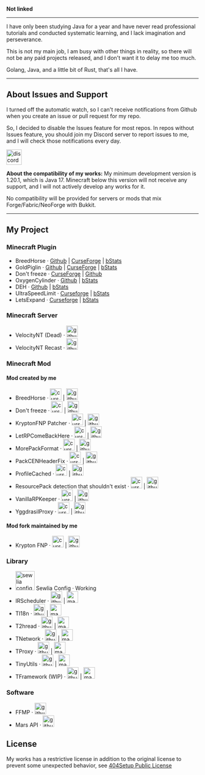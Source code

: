 **Not linked**

---

I have only been studying Java for a year and have never read professional tutorials and conducted systematic learning, and I lack imagination and perseverance.

This is not my main job, I am busy with other things in reality, so there will not be any paid projects released, and I don't want it to delay me too much.

Golang, Java, and a little bit of Rust, that's all I have.

---

## About Issues and Support

I turned off the automatic watch, so I can't receive notifications from Github when you create an issue or pull request for my repo. 

So, I decided to disable the Issues feature for most repos. In repos without Issues feature, you should join my Discord server to report issues to me, and I will check those notifications every day.

<a href="https://discord.gg/PxgFqNmR2h"><img alt="discord-plural" height="40" src="https://cdn.jsdelivr.net/npm/@intergrav/devins-badges@3/assets/compact/social/discord-plural_vector.svg"></img></a>

**About the compatibility of my works:**
My minimum development version is 1.20.1, which is Java 17. Minecraft below this version will not receive any support, and I will not actively develop any works for it.

No compatibility will be provided for servers or mods that mix Forge/Fabric/NeoForge with Bukkit.

---

## My Project

### Minecraft Plugin
- BreedHorse · [Github](https://github.com/404Setup/BreedHorse) | [CurseForge](https://www.curseforge.com/minecraft/bukkit-plugins/breedhorse) | [bStats](https://bstats.org/plugin/bukkit/BreedHorse/24077)
- GoldPiglin · [Github](https://github.com/404Setup/GoldPiglin) | [CurseForge](https://www.curseforge.com/minecraft/bukkit-plugins/goldpiglin) | [bStats](https://bstats.org/plugin/bukkit/GoldPiglin/23906)
- Don't freeze · [CurseForge](https://www.curseforge.com/minecraft/bukkit-plugins/dont-freeze) | [Github](https://github.com/404Setup/DontFreeze)
- OxygenCylinder · [Github](https://github.com/404Setup/OxygenCylinder) | [bStats](https://bstats.org/plugin/bukkit/OxygenCylinder/24165)
- DEH · [Github](https://github.com/404Setup/deh) | [bStats](https://bstats.org/plugin/bukkit/deh/24983)
- UltraSpeedLimit · [Curseforge](https://www.curseforge.com/minecraft/bukkit-plugins/ultraspeedlimit) | [bStats](https://bstats.org/plugin/velocity/UltraSpeedLimit/23413)
- LetsExpand · [Curseforge](https://www.curseforge.com/minecraft/bukkit-plugins/lets-expand) | [bStats](https://bstats.org/plugin/bukkit/LetsExpand/25230)

### Minecraft Server
- VelocityNT (Dead) · <a href="https://github.com/404Setup/VelocityNT"><img alt="github" height="30" src="https://cdn.jsdelivr.net/npm/@intergrav/devins-badges@3/assets/compact-minimal/available/github_vector.svg"/></a>
- VelocityNT Recast · <a href="https://github.com/404Setup/VelocityNT-Recast"><img alt="github" height="30" src="https://cdn.jsdelivr.net/npm/@intergrav/devins-badges@3/assets/compact-minimal/available/github_vector.svg"/></a>

### Minecraft Mod
#### Mod created by me
- BreedHorse · <a href="https://www.curseforge.com/minecraft/mc-mods/breed-horse"><img alt="curseforge" height="30" src="https://cdn.jsdelivr.net/npm/@intergrav/devins-badges@3/assets/compact-minimal/available/curseforge_vector.svg"/></a> | <a href="https://github.com/404Setup/BreedHorse-Mods"><img alt="github" height="30" src="https://cdn.jsdelivr.net/npm/@intergrav/devins-badges@3/assets/compact-minimal/available/github_vector.svg"/></a>
- Don't freeze · <a href="https://www.curseforge.com/minecraft/mc-mods/dont-freeze"><img alt="curseforge" height="30" src="https://cdn.jsdelivr.net/npm/@intergrav/devins-badges@3/assets/compact-minimal/available/curseforge_vector.svg"/></a> | <a href="https://github.com/404Setup/DontFreeze"><img alt="github" height="30" src="https://cdn.jsdelivr.net/npm/@intergrav/devins-badges@3/assets/compact-minimal/available/github_vector.svg"/></a>
- KryptonFNP Patcher · <a href="https://www.curseforge.com/minecraft/mc-mods/kryptonfnp-patcher"><img alt="curseforge" height="30" src="https://cdn.jsdelivr.net/npm/@intergrav/devins-badges@3/assets/compact-minimal/available/curseforge_vector.svg"/></a> | <a href="https://github.com/404Setup/FNP-Patcher"><img alt="github" height="30" src="https://cdn.jsdelivr.net/npm/@intergrav/devins-badges@3/assets/compact-minimal/available/github_vector.svg"/></a>
- LetRPComeBackHere · <a href="https://www.curseforge.com/minecraft/mc-mods/lrpcb"><img alt="curseforge" height="30" src="https://cdn.jsdelivr.net/npm/@intergrav/devins-badges@3/assets/compact-minimal/available/curseforge_vector.svg"/></a> | <a href="https://github.com/404Setup/LetRPComeBackHere"><img alt="github" height="30" src="https://cdn.jsdelivr.net/npm/@intergrav/devins-badges@3/assets/compact-minimal/available/github_vector.svg"/></a>
- MorePackFormat · <a href="https://www.curseforge.com/minecraft/mc-mods/more-pack-format"><img alt="curseforge" height="30" src="https://cdn.jsdelivr.net/npm/@intergrav/devins-badges@3/assets/compact-minimal/available/curseforge_vector.svg"/></a> | <a href="https://github.com/404Setup/MorePackFormat"><img alt="github" height="30" src="https://cdn.jsdelivr.net/npm/@intergrav/devins-badges@3/assets/compact-minimal/available/github_vector.svg"/></a>
- PackCENHeaderFix · <a href="https://www.curseforge.com/minecraft/mc-mods/pack-cen-header-fix"><img alt="curseforge" height="30" src="https://cdn.jsdelivr.net/npm/@intergrav/devins-badges@3/assets/compact-minimal/available/curseforge_vector.svg"/></a> | <a href="https://github.com/404Setup/PackCENHeaderFix"><img alt="github" height="30" src="https://cdn.jsdelivr.net/npm/@intergrav/devins-badges@3/assets/compact-minimal/available/github_vector.svg"/></a>
- ProfileCached · <a href="https://www.curseforge.com/minecraft/mc-mods/profile-cached"><img alt="curseforge" height="30" src="https://cdn.jsdelivr.net/npm/@intergrav/devins-badges@3/assets/compact-minimal/available/curseforge_vector.svg"/></a> | <a href="https://github.com/404Setup/ProfileCached"><img alt="github" height="30" src="https://cdn.jsdelivr.net/npm/@intergrav/devins-badges@3/assets/compact-minimal/available/github_vector.svg"/></a>
- ResourcePack detection that shouldn't exist · <a href="https://www.curseforge.com/minecraft/mc-mods/wrpd"><img alt="curseforge" height="30" src="https://cdn.jsdelivr.net/npm/@intergrav/devins-badges@3/assets/compact-minimal/available/curseforge_vector.svg"/></a> | <a href="https://github.com/404Setup/WrongResourcePackDetector"><img alt="github" height="30" src="https://cdn.jsdelivr.net/npm/@intergrav/devins-badges@3/assets/compact-minimal/available/github_vector.svg"/></a>
- VanillaRPKeeper · <a href="https://www.curseforge.com/minecraft/mc-mods/vanilla-rp-keeper"><img alt="curseforge" height="30" src="https://cdn.jsdelivr.net/npm/@intergrav/devins-badges@3/assets/compact-minimal/available/curseforge_vector.svg"/></a> | <a href="https://github.com/404Setup/VanillaRPKeeper"><img alt="github" height="30" src="https://cdn.jsdelivr.net/npm/@intergrav/devins-badges@3/assets/compact-minimal/available/github_vector.svg"/></a>
- YggdrasilProxy · <a href="https://www.curseforge.com/minecraft/mc-mods/yggdrasil-proxy"><img alt="curseforge" height="30" src="https://cdn.jsdelivr.net/npm/@intergrav/devins-badges@3/assets/compact-minimal/available/curseforge_vector.svg"/></a> | <a href="https://github.com/404Setup/YggdrasilProxy"><img alt="github" height="30" src="https://cdn.jsdelivr.net/npm/@intergrav/devins-badges@3/assets/compact-minimal/available/github_vector.svg"></img></a>

#### Mod fork maintained by me
- Krypton FNP  · <a href="https://www.curseforge.com/minecraft/mc-mods/krypton-fnp"><img alt="curseforge" height="30" src="https://cdn.jsdelivr.net/npm/@intergrav/devins-badges@3/assets/compact-minimal/available/curseforge_vector.svg"/></a> | <a href="https://github.com/404Setup/KryptonFNP"><img alt="github" height="30" src="https://cdn.jsdelivr.net/npm/@intergrav/devins-badges@3/assets/compact-minimal/available/github_vector.svg"/></a>

### Library
- <img alt="sewlia config" height="50" src="https://raw.githubusercontent.com/404Setup/sewlia-config/refs/heads/main/SewliaConfig.svg?token=GHSAT0AAAAAADFMXK4GQEL7EOCMYSAQAS2S2D7MQZQ"/> Sewlia Config  · Working
- IRScheduler · <a href="https://github.com/404Setup/irs"><img alt="github" height="30" src="https://cdn.jsdelivr.net/npm/@intergrav/devins-badges@3/assets/compact-minimal/available/github_vector.svg"/></a> | <a href="https://central.sonatype.com/artifact/one.tranic/irs"><img alt="maven-central" height="30" src="https://cdn.jsdelivr.net/npm/@intergrav/devins-badges@3/assets/compact-minimal/available/maven-central_vector.svg"/></a>
- TI18n · <a href="https://github.com/404Setup/t-i18n"><img alt="github" height="30" src="https://cdn.jsdelivr.net/npm/@intergrav/devins-badges@3/assets/compact-minimal/available/github_vector.svg"/></a> | <a href="https://central.sonatype.com/artifact/one.tranic/t-i18n"><img alt="maven-central" height="30" src="https://cdn.jsdelivr.net/npm/@intergrav/devins-badges@3/assets/compact-minimal/available/maven-central_vector.svg"/></a>
- T2hread · <a href="https://github.com/404Setup/t-thread"><img alt="github" height="30" src="https://cdn.jsdelivr.net/npm/@intergrav/devins-badges@3/assets/compact-minimal/available/github_vector.svg"/></a> | <a href="https://central.sonatype.com/artifact/one.tranic/t-thread"><img alt="maven-central" height="30" src="https://cdn.jsdelivr.net/npm/@intergrav/devins-badges@3/assets/compact-minimal/available/maven-central_vector.svg"/></a>
- TNetwork · <a href="https://github.com/404Setup/t-network"><img alt="github" height="30" src="https://cdn.jsdelivr.net/npm/@intergrav/devins-badges@3/assets/compact-minimal/available/github_vector.svg"/></a> | <a href="https://central.sonatype.com/artifact/one.tranic/t-network"><img alt="maven-central" height="30" src="https://cdn.jsdelivr.net/npm/@intergrav/devins-badges@3/assets/compact-minimal/available/maven-central_vector.svg"/></a>
- TProxy · <a href="https://github.com/404Setup/t-proxy"><img alt="github" height="30" src="https://cdn.jsdelivr.net/npm/@intergrav/devins-badges@3/assets/compact-minimal/available/github_vector.svg"/></a> | <a href="https://central.sonatype.com/artifact/one.tranic/t-proxy"><img alt="maven-central" height="30" src="https://cdn.jsdelivr.net/npm/@intergrav/devins-badges@3/assets/compact-minimal/available/maven-central_vector.svg"/></a>
- TinyUtils · <a href="https://github.com/404Setup/tiny-utils"><img alt="github" height="30" src="https://cdn.jsdelivr.net/npm/@intergrav/devins-badges@3/assets/compact-minimal/available/github_vector.svg"/></a> | <a href="https://central.sonatype.com/artifact/one.pkg/tiny-utils"><img alt="maven-central" height="30" src="https://cdn.jsdelivr.net/npm/@intergrav/devins-badges@3/assets/compact-minimal/available/maven-central_vector.svg"/></a>
- TFramework (WIP) · <a href="https://github.com/404Setup/t-base"><img alt="github" height="30" src="https://cdn.jsdelivr.net/npm/@intergrav/devins-badges@3/assets/compact-minimal/available/github_vector.svg"/></a> | <a href="https://central.sonatype.com/artifact/one.tranic/t-base"><img alt="maven-central" height="30" src="https://cdn.jsdelivr.net/npm/@intergrav/devins-badges@3/assets/compact-minimal/available/maven-central_vector.svg"/></a>

### Software
- FFMP · <a href="https://github.com/404Setup/FFMP"><img alt="github" height="30" src="https://cdn.jsdelivr.net/npm/@intergrav/devins-badges@3/assets/compact-minimal/available/github_vector.svg"></img></a>
- Mars API · <a href="https://github.com/404Setup/Mars"><img alt="github" height="30" src="https://cdn.jsdelivr.net/npm/@intergrav/devins-badges@3/assets/compact-minimal/available/github_vector.svg"></img></a>

## License

My works has a restrictive license in addition to the original license to prevent some unexpected behavior, 
see [404Setup Public License](https://github.com/404Setup/404Setup/blob/main/LICENSE.md)
